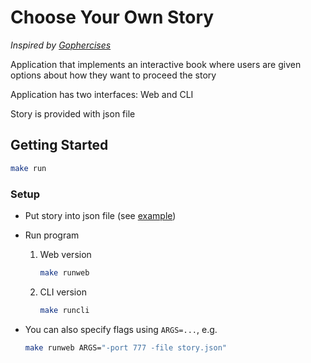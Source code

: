 # Choose Your Own Story

_Inspired by [Gophercises](https://courses.calhoun.io/courses/cor_gophercises)_

Application that implements an interactive book where users are given options about how they want to proceed the story

Application has two interfaces: Web and CLI

Story is provided with json file

## Getting Started

```bash
make run
```

### Setup

* Put story into json file (see [example](story.json))
* Run program
  1. Web version

     ```bash
     make runweb
     ```

  2. CLI version

     ```bash
     make runcli
     ```

* You can also specify flags using `ARGS=...`, e.g.

  ```bash
  make runweb ARGS="-port 777 -file story.json"
  ```
